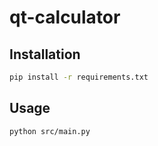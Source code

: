 # qt-calculator
## Installation
```bash
pip install -r requirements.txt
```
## Usage
```bash
python src/main.py
```
